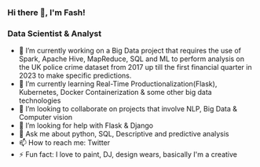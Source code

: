 ### Hi there 👋, I'm Fash!

### Data Scientist & Analyst

- 🔭 I’m currently working on a Big Data project that requires the use of Spark, Apache Hive, MapReduce, SQL and ML to perform analysis on  the UK police crime dataset from 2017 up till the first financial quarter in 2023 to make specific predictions.
- 🌱 I’m currently learning Real-Time Productionalization(Flask), Kubernetes, Docker Containerization & some other big data technologies
- 👯 I’m looking to collaborate on projects that involve NLP, Big Data & Computer vision 
- 🤔 I’m looking for help with Flask & Django
- 💬 Ask me about python, SQL, Descriptive and predictive analysis
- 📫 How to reach me: Twitter
- ⚡ Fun fact: I love to paint, DJ, design wears, basically I'm a creative


